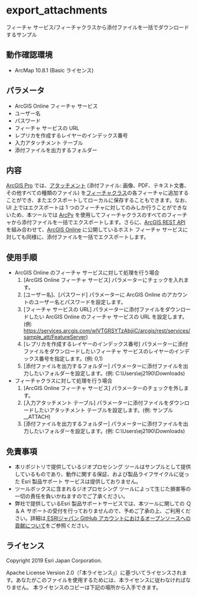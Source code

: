 ﻿# export_attachments

フィーチャ サービス/フィーチャクラスから添付ファイルを一括でダウンロードするサンプル

## 動作確認環境

* ArcMap 10.8.1 (Basic ライセンス)

## パラメータ

* ArcGIS Online フィーチャ サービス
* ユーザー名
* パスワード
* フィーチャ サービスの URL
* レプリカを作成するレイヤーのインデックス番号
* 入力アタッチメント テーブル
* 添付ファイルを出力するフォルダー

## 内容

[ArcGIS Pro](https://www.esrij.com/products/arcgis-desktop/) では、[アタッチメント](https://pro.arcgis.com/ja/pro-app/latest/help/editing/edit-file-attachments.htm) (添付ファイル: 画像、PDF、テキスト文書、その他すべての種類のファイル) を[フィーチャクラス](https://www.esrij.com/gis-guide/arcgis-basic/feature-featureclass/)の各フィーチャに追加することができ、またエクスポートしてローカルに保存することもできます。なお、UI 上ではエクスポートは 1 つのフィーチャに対してのみしか行うことができないため、本ツールでは [ArcPy](https://pro.arcgis.com/ja/pro-app/latest/arcpy/get-started/what-is-arcpy-.htm) を使用してフィーチャクラスのすべてのフィーチャから添付ファイルを一括でエクスポートします。さらに、[ArcGIS REST API](https://developers.arcgis.com/rest/) を組み合わせて、[ArcGIS Online](https://www.esrij.com/products/arcgis-online/) に公開しているホスト フィーチャ サービスに対しても同様に、添付ファイルを一括でエクスポートします。

## 使用手順
* ArcGIS Online のフィーチャ サービスに対して処理を行う場合
  1. [ArcGIS Online フィーチャ サービス] パラメーターにチェックを入れます。
  2. [ユーザー名]、[パスワード] パラメーターに ArcGIS Online のアカウントのユーザー名とパスワードを設定します。
  3. [フィーチャ サービスの URL] パラメーターに添付ファイルをダウンロードしたい ArcGIS Online のフィーチャ サービスの URL を設定します。(例: https://services.arcgis.com/wlVTGRSYTzAbjjiC/arcgis/rest/services/sample_att/FeatureServer)
  4. [レプリカを作成するレイヤーのインデックス番号] パラメーターに添付ファイルをダウンロードしたいフィーチャ サービスのレイヤーのインデックス番号を指定します。(例: 0,1)
  5. [添付ファイルを出力するフォルダー] パラメーターに添付ファイルを出力したいフォルダーを設定します。(例: C:\Users\ej2190\Downloads)
* フィーチャクラスに対して処理を行う場合
  1. [ArcGIS Online フィーチャ サービス] パラメーターのチェックを外します。
  2. [入力アタッチメント テーブル] パラメーターに添付ファイルをダウンロードしたいアタッチメント テーブルを設定します。(例: サンプル__ATTACH)
  3. [添付ファイルを出力するフォルダー] パラメーターに添付ファイルを出力したいフォルダーを設定します。(例: C:\Users\ej2190\Downloads)

## 免責事項

  * 本リポジトリで提供しているジオプロセシング ツールはサンプルとして提供しているものであり、動作に関する保証、および製品ライフサイクルに従った Esri 製品サポート サービスは提供しておりません。
  * ツールボックスに含まれるジオプロセシング ツールによって生じた損害等の一切の責任を負いかねますのでご了承ください。
  * 弊社で提供しているEsri 製品サポートサービスでは、本ツールに関しての Ｑ＆Ａ サポートの受付を行っておりませんので、予めご了承の上、ご利用ください。詳細は[
ESRIジャパン GitHub アカウントにおけるオープンソースへの貢献について](https://github.com/EsriJapan/contributing)をご参照ください。

## ライセンス
Copyright 2019 Esri Japan Corporation.

Apache License Version 2.0（「本ライセンス」）に基づいてライセンスされます。あなたがこのファイルを使用するためには、本ライセンスに従わなければなりません。
本ライセンスのコピーは下記の場所から入手できます。